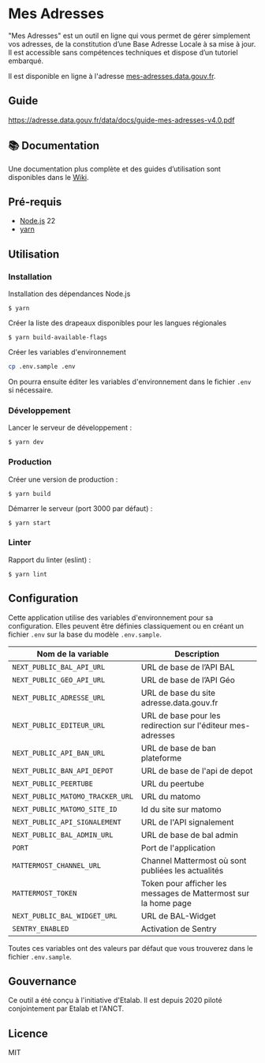 # Mes Adresses

"Mes Adresses" est un outil en ligne qui vous permet de gérer simplement vos adresses, de la constitution d’une Base Adresse Locale à sa mise à jour. Il est accessible sans compétences techniques et dispose d’un tutoriel embarqué.

Il est disponible en ligne à l'adresse [mes-adresses.data.gouv.fr](https://mes-adresses.data.gouv.fr).

## Guide

https://adresse.data.gouv.fr/data/docs/guide-mes-adresses-v4.0.pdf

## 📚 Documentation

Une documentation plus complète et des guides d’utilisation sont disponibles dans le [Wiki](https://github.com/BaseAdresseNationale/mes-adresses/wiki).

## Pré-requis

- [Node.js](https://nodejs.org) 22
- [yarn](https://www.yarnpkg.com)

## Utilisation

### Installation

Installation des dépendances Node.js

```
$ yarn
```

Créer la liste des drapeaux disponibles pour les langues régionales

```
$ yarn build-available-flags
```

Créer les variables d'environnement

```bash
cp .env.sample .env
```

On pourra ensuite éditer les variables d'environnement dans le fichier `.env` si nécessaire.

### Développement

Lancer le serveur de développement :

```
$ yarn dev
```

### Production

Créer une version de production :

```
$ yarn build
```

Démarrer le serveur (port 3000 par défaut) :

```
$ yarn start
```

### Linter

Rapport du linter (eslint) :

```
$ yarn lint
```

## Configuration

Cette application utilise des variables d'environnement pour sa configuration.
Elles peuvent être définies classiquement ou en créant un fichier `.env` sur la base du modèle `.env.sample`.

| Nom de la variable               | Description                                                     |
| -------------------------------- | --------------------------------------------------------------- |
| `NEXT_PUBLIC_BAL_API_URL`        | URL de base de l’API BAL                                        |
| `NEXT_PUBLIC_GEO_API_URL`        | URL de base de l’API Géo                                        |
| `NEXT_PUBLIC_ADRESSE_URL`        | URL de base du site adresse.data.gouv.fr                        |
| `NEXT_PUBLIC_EDITEUR_URL`        | URL de base pour les redirection sur l'éditeur mes-adresses     |
| `NEXT_PUBLIC_API_BAN_URL`        | URL de base de ban plateforme                                   |
| `NEXT_PUBLIC_BAN_API_DEPOT`      | URL de base de l'api de depot                                   |
| `NEXT_PUBLIC_PEERTUBE`           | URL du peertube                                                 |
| `NEXT_PUBLIC_MATOMO_TRACKER_URL` | URL du matomo                                                   |
| `NEXT_PUBLIC_MATOMO_SITE_ID`     | Id du site sur matomo                                           |
| `NEXT_PUBLIC_API_SIGNALEMENT`    | URL de l'API signalement                                        |
| `NEXT_PUBLIC_BAL_ADMIN_URL`      | URL de base de bal admin                                        |
| `PORT`                           | Port de l'application                                           |
| `MATTERMOST_CHANNEL_URL`         | Channel Mattermost où sont publiées les actualités              |
| `MATTERMOST_TOKEN`               | Token pour afficher les messages de Mattermost sur la home page |
| `NEXT_PUBLIC_BAL_WIDGET_URL`     | URL de BAL-Widget                                               |
| `SENTRY_ENABLED`                 | Activation de Sentry                                            |

Toutes ces variables ont des valeurs par défaut que vous trouverez dans le fichier `.env.sample`.

## Gouvernance

Ce outil a été conçu à l'initiative d'Etalab. Il est depuis 2020 piloté conjointement par Etalab et l'ANCT.

## Licence

MIT
